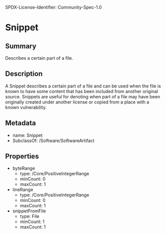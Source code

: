 SPDX-License-Identifier: Community-Spec-1.0

# Snippet

## Summary

Describes a certain part of a file.

## Description

A Snippet describes a certain part of a file and can be used when the file is known to have some content
that has been included from another original source. Snippets are useful for denoting when part of a file
may have been originally created under another license or copied from a place with a known vulnerability.

## Metadata

- name: Snippet
- SubclassOf: /Software/SoftwareArtifact

## Properties

- byteRange
  - type: /Core/PositiveIntegerRange
  - minCount: 0
  - maxCount: 1
- lineRange
  - type: /Core/PositiveIntegerRange
  - minCount: 0
  - maxCount: 1
- snippetFromFile
  - type: File
  - minCount: 1
  - maxCount: 1

